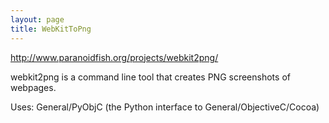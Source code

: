 ```yaml
---
layout: page
title: WebKitToPng
---
```


http://www.paranoidfish.org/projects/webkit2png/

webkit2png is a command line tool that creates PNG screenshots of webpages.

Uses: General/PyObjC (the Python interface to General/ObjectiveC/Cocoa)
